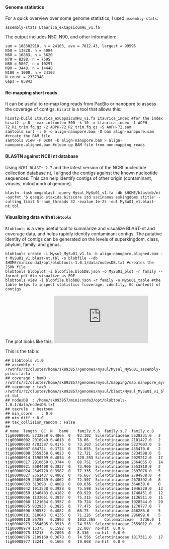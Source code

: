 #### Genome statistics
For a quick overview over some genome statistics, I used `assembly-stats`:
```ShellSession
assembly-stats Ltaurica_exCapsicumHu_v1.fa
```
The output includes N50, N90, and other information: 
```
sum = 188302910, n = 24103, ave = 7812.43, largest = 99596
N50 = 13828, n = 4084
N60 = 10883, n = 5620
N70 = 8298, n = 7595
N80 = 5807, n = 10297
N90 = 3448, n = 14448
N100 = 1000, n = 24103
N_count = 2357348
Gaps = 85843
```

#### Re-mapping short reads
It can be useful to re-map long reads from PacBio or nanopore to assess the coverage of contigs. `hisat2` is a tool that allows this:
```ShellSession
hisat2-build Ltaurica_exCapsicumHu_v1.fa Ltaurica_index #for the index
hisat2 -p 8 --max-intronlen 500 -k 10 -x Ltaurica_index -1 AOPH-72_R1_trim.fq.gz -2 AOPH-72_R2_trim.fq.gz -S AOPH-72.sam
samtools sort -l 0 -o align-nanopore.bam -O bam align-nanopore.sam #create the BAM file
samtools view -F 0x04 -b align-nanopore.bam > align-nanopore.aligned.bam #clean up BAM file from non-mapping reads
```

#### BLASTN against NCBI nt database
Using `NCBI BLAST+ 2.7` and the latest version of the NCBI nucleotide collection database nt, I aligned the contigs against the known nucleotide sequences. This can help identify contigs of other origin (contaminant, viruses, mitochondrial genome). 
```ShellSession
blastn -task megablast -query Mysul_MySu01_v1.fa -db $HOME/blastdb/nt -outfmt '6 qseqid staxids bitscore std sscinames sskingdoms stitle' -culling_limit 5 -num_threads 32 -evalue 1e-25 -out MySu01_v1.blast-nt.tbl
```

#### Visualizing data with `Blobtools`
`Blobtools` is a very useful tool to summarize and visualize BLAST-nt and coverage data, and helps rapidly identify contaminant contigs. The putative identity of contigs can be generated on the levels of superkingdom, class, phylum, family, and genus.
```ShellSession
blobtools create -i Mysul_MySu01_v1.fa -b align-nanopore.aligned.bam -t MySu01_v1.blast-nt.tbl -o blobfile --db $HOME/miniconda3/opt/blobtools-1.0.1/data/nodesDB.txt #creates the JSON file
blobtools blobplot -i blobfile.blobDB.json -o MySu01_plot -r family --format pdf #to visualize as PDF
blobtools view -i blobfile.blobDB.json -r family -o MySu01_table #the table helps to inspect statistics (coverage, identity, GC content) of contigs
```

The plot looks like this:
![blobplot_mysul](https://github.com/stefankusch/Genome.assembly-Myriosclerotinia/blob/master/Mysul_MySu01_v1_blobtools_family.Mysul_MySu01_v1_blobtools.blobDB.json.bestsum.family.p7.span.100.blobplot.bam0.pdf)

This is the table:
```
## blobtools v1.0
## assembly	: /rwthfs/rz/cluster/home/sk893857/genomes/mysul/Mysul_MySu01_assembly-pilon.fasta
## coverage	: bam0 - /rwthfs/rz/cluster/home/sk893857/genomes/mysul/mapping/map.nanopore_mysul_v1.bam
## taxonomy	: tax0 - /rwthfs/rz/cluster/home/sk893857/genomes/mysul/blast/Mysul_MySu01_v1_blast-nt.tbl
## nodesDB	: /home/sk893857/miniconda3/opt/blobtools-1.0.1/data/nodesDB.txt
## taxrule	: bestsum
## min_score	: 0.0
## min_diff	: 0.0
## tax_collision_random	: False
##
# name	length	GC	N	bam0	family.t.6	family.s.7	family.c.8
tig00000001	5732858	0.4066	0	93.102	Sclerotiniaceae	5528231.0	2
tig00000002	2010949	0.4018	0	78.06	Sclerotiniaceae	2181427.0	2
tig00000003	4783387	0.4175	0	73.203	Sclerotiniaceae	5227003.0	5
tig00000007	684724	0.3724	0	74.655	Sclerotiniaceae	455470.0	2
tig00000008	3559358	0.4023	0	72.721	Sclerotiniaceae	3234598.0	5
tig00000014	1590599	0.4034	0	128.283	Sclerotiniaceae	2029212.0	17
tig00000017	2910650	0.3744	0	88.751	Sclerotiniaceae	2364855.0	14
tig00000021	2684408	0.3837	0	73.966	Sclerotiniaceae	2553810.0	2
tig00000024	2649720	0.3987	0	77.335	Sclerotiniaceae	2397076.0	5
tig00000027	2551437	0.4002	0	76.667	Sclerotiniaceae	2794938.0	4
tig00000029	2389439	0.4062	0	72.507	Sclerotiniaceae	2678392.0	8
tig00000033	313090	0.4088	0	80.036	Sclerotiniaceae	364039.0	0
tig00000042	1913538	0.3928	0	75.598	Sclerotiniaceae	1946320.0	13
tig00000059	1346483	0.4182	0	69.929	Sclerotiniaceae	1740451.0	12
tig00000066	1133061	0.3837	0	75.315	Sclerotiniaceae	1136511.0	11
tig00000068	1121634	0.3957	0	70.724	Sclerotiniaceae	1028544.0	29
tig00000075	932933	0.3825	0	77.475	Sclerotiniaceae	1270777.0	7
tig00000096	398532	0.4082	0	68.75	Sclerotiniaceae	466286.0	5
tig00000101	318643	0.4235	0	71.226	Sclerotiniaceae	296899.0	5
tig00000120	56788	0.2893	0	1012.365	Collemataceae	2736.0	1
tig00008973	2354695	0.3913	0	74.533	Sclerotiniaceae	2359012.0	6
tig00008974	15375	0.1582	0	32.007	no-hit	0.0	0
tig00008975	15213	0.2096	0	8.336	no-hit	0.0	0
tig00008976	2109168	0.3678	0	74.556	Sclerotiniaceae	1817311.0	17
tig00008977	13241	0.1605	0	19.068	no-hit	0.0	0
```
